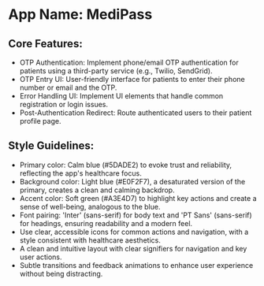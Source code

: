 # **App Name**: MediPass

## Core Features:

- OTP Authentication: Implement phone/email OTP authentication for patients using a third-party service (e.g., Twilio, SendGrid).
- OTP Entry UI: User-friendly interface for patients to enter their phone number or email and the OTP.
- Error Handling UI: Implement UI elements that handle common registration or login issues.
- Post-Authentication Redirect: Route authenticated users to their patient profile page.

## Style Guidelines:

- Primary color: Calm blue (#5DADE2) to evoke trust and reliability, reflecting the app's healthcare focus.
- Background color: Light blue (#E0F2F7), a desaturated version of the primary, creates a clean and calming backdrop.
- Accent color: Soft green (#A3E4D7) to highlight key actions and create a sense of well-being, analogous to the blue.
- Font pairing: 'Inter' (sans-serif) for body text and 'PT Sans' (sans-serif) for headings, ensuring readability and a modern feel.
- Use clear, accessible icons for common actions and navigation, with a style consistent with healthcare aesthetics.
- A clean and intuitive layout with clear signifiers for navigation and key user actions.
- Subtle transitions and feedback animations to enhance user experience without being distracting.